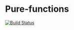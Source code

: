 # Pure-functions
[![Build Status](https://ci.appveyor.com/api/projects/status/github/llstudent83/pure-functions)](https://ci.appveyor.com/api/projects/status/github/llstudent83/pure-functions)
